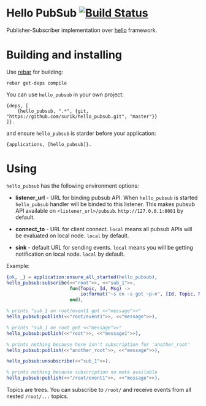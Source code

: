 # Hello PubSub [![Build Status](https://travis-ci.org/surik/hello_pubsub.svg)](https://travis-ci.org/surik/hello_pubsub)

Publisher-Subscriber implementation over [hello](https://github.com/travelping/hello) framework.

# Building and installing

Use [rebar](https://github.com/rebar/rebar) for building:
    
    rebar get-deps compile

You can use `hello_pubsub` in your own project:

    {deps, [
        {hello_pubsub, ".*", {git, "https://github.com/surik/hello_pubsub.git", "master"}}
    ]}.

and ensure `hello_pubsub` is starder before your application:

    {applications, [hello_pubsub]}.

# Using
    
`hello_pubsub` has the following environment options:

* __listener_url__ - URL for binding pubsub API. When `hello_pubsub` is started `hello_pubsub` handler will be binded to this listener. This makes pubsub API available on `<listener_url>/pubsub`. `http://127.0.0.1:8081` by default.

* __connect_to__ - URL for client connect. `local` means all pubsub APIs will be evaluated on local node. `local` by default.

* __sink__ - default URL for sending events. `local` means you will be getting notification on local node. `local` by default.


Example:

```erlang
{ok, _} = application:ensure_all_started(hello_pubsub),
hello_pubsub:subscribe(<<"root">>, <<"sub_1">>, 
                       fun(Topic, Id, Msg) -> 
                           io:format("~s on ~s got ~p~n", [Id, Topic, Msg]) 
                       end),

% prints "sub_1 on root/event1 got <<"message">>" 
hello_pubsub:publish(<<"root/event1">>, <<"message">>),

% prints "sub_1 on root got <<"message">>" 
hello_pubsub:publish(<<"root">>, <<"message1">>),

% prints nothing because here isn't subscription for 'another_root'
hello_pubsub:publish(<<"another_root">>, <<"message">>),

hello_pubsub:unsubscribe(<<"sub_1">>).

% prints nothing because subscription no mote available
hello_pubsub:publish(<<"/root/event1">>, <<"message">>).
```

Topics are trees. You can subscribe to `/root/` and receive events from all nested `/root/...` topics.
